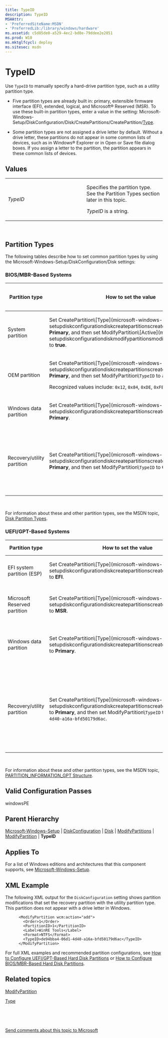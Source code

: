 ```yaml
---
title: TypeID
description: TypeID
MSHAttr:
- 'PreferredSiteName:MSDN'
- 'PreferredLib:/library/windows/hardware'
ms.assetid: c5d85de0-a529-4ec2-bd0e-79ddee2e2851
ms.prod: W10
ms.mktglfcycl: deploy
ms.sitesec: msdn
---
```


# TypeID


Use `TypeID` to manually specify a hard-drive partition type, such as a utility partition type.

-   Five partition types are already built in: primary, extensible firmware interface (EFI), extended, logical, and Microsoft® Reserved (MSR). To use these built-in partition types, enter a value in the setting: Microsoft-Windows-Setup/DiskConfiguration/Disk/CreatePartitions/CreatePartition/[Type](microsoft-windows-setupdiskconfigurationdiskcreatepartitionscreatepartitiontype.md).

-   Some partition types are not assigned a drive letter by default. Without a drive letter, these partitions do not appear in some common lists of devices, such as in Windows® Explorer or in Open or Save file dialog boxes. If you assign a letter to the partition, the partition appears in these common lists of devices.

## Values


<table>
<colgroup>
<col width="50%" />
<col width="50%" />
</colgroup>
<tbody>
<tr class="odd">
<td><p><em>TypeID</em></p></td>
<td><p>Specifies the partition type. See the Partition Types section later in this topic.</p>
<p><em>TypeID</em> is a string.</p></td>
</tr>
</tbody>
</table>

 

## Partition Types


The following tables describe how to set common partition types by using the Microsoft-Windows-Setup/DiskConfiguration/Disk settings:

### BIOS/MBR-Based Systems

<table>
<colgroup>
<col width="25%" />
<col width="25%" />
<col width="25%" />
<col width="25%" />
</colgroup>
<thead>
<tr class="header">
<th>Partition type</th>
<th>How to set the value</th>
<th>Used for</th>
<th>Receives a drive letter by default?</th>
</tr>
</thead>
<tbody>
<tr class="odd">
<td><p>System partition</p></td>
<td><p>Set CreatePartition\[Type](microsoft-windows-setupdiskconfigurationdiskcreatepartitionscreatepartitiontype.md) to <strong>Primary</strong>, and then set ModifyPartition\[Active](microsoft-windows-setupdiskconfigurationdiskmodifypartitionsmodifypartitionactive.md) to <strong>true</strong>.</p></td>
<td><p>System boot information and Windows RE tools.</p></td>
<td><p>No</p></td>
</tr>
<tr class="even">
<td><p>OEM partition</p></td>
<td><p>Set CreatePartition\[Type](microsoft-windows-setupdiskconfigurationdiskcreatepartitionscreatepartitiontype.md) to <strong>Primary</strong>, and then set ModifyPartition\<code>TypeID</code> to a recognized value.</p>
<p>Recognized values include: <code>0x12</code>, <code>0x84</code>, <code>0xDE</code>, <code>0xFE</code>, and <code>0xA0</code>.</p></td>
<td><p>OEM tools and other system utilities.</p></td>
<td><p>No</p></td>
</tr>
<tr class="odd">
<td><p>Windows data partition</p></td>
<td><p>Set CreatePartition\[Type](microsoft-windows-setupdiskconfigurationdiskcreatepartitionscreatepartitiontype.md) to <strong>Primary</strong>.</p></td>
<td><p>Windows, applications, and data.</p></td>
<td><p>Yes</p></td>
</tr>
<tr class="even">
<td><p>Recovery/utility partition</p></td>
<td><p>Set CreatePartition\[Type](microsoft-windows-setupdiskconfigurationdiskcreatepartitionscreatepartitiontype.md) to <strong>Primary</strong>, and then set ModifyPartition\<code>TypeID</code> to <strong>0x27</strong>.</p></td>
<td><p>Recovery files such as push-button recovery images and other system utilities.</p></td>
<td><p>No</p></td>
</tr>
</tbody>
</table>

 

For information about these and other partition types, see the MSDN topic, [Disk Partition Types](http://go.microsoft.com/fwlink/?LinkId=121505).

### UEFI/GPT-Based Systems

<table>
<colgroup>
<col width="25%" />
<col width="25%" />
<col width="25%" />
<col width="25%" />
</colgroup>
<thead>
<tr class="header">
<th>Partition type</th>
<th>How to set the value</th>
<th>Used for</th>
<th>Receives a drive letter by default?</th>
</tr>
</thead>
<tbody>
<tr class="odd">
<td><p>EFI system partition (ESP)</p></td>
<td><p>Set CreatePartition\[Type](microsoft-windows-setupdiskconfigurationdiskcreatepartitionscreatepartitiontype.md) to <strong>EFI</strong>.</p></td>
<td><p>The system partition.</p></td>
<td><p>No</p></td>
</tr>
<tr class="even">
<td><p>Microsoft Reserved partition</p></td>
<td><p>Set CreatePartition\[Type](microsoft-windows-setupdiskconfigurationdiskcreatepartitionscreatepartitiontype.md) to <strong>MSR</strong>.</p></td>
<td><p>Managing the other hard-drive partitions.</p></td>
<td><p>No</p></td>
</tr>
<tr class="odd">
<td><p>Windows data partition</p></td>
<td><p>Set CreatePartition\[Type](microsoft-windows-setupdiskconfigurationdiskcreatepartitionscreatepartitiontype.md) to <strong>Primary</strong>.</p></td>
<td><p>Windows operating system, applications, and data.</p></td>
<td><p>Yes</p></td>
</tr>
<tr class="even">
<td><p>Recovery/utility partition</p></td>
<td><p>Set CreatePartition\[Type](microsoft-windows-setupdiskconfigurationdiskcreatepartitionscreatepartitiontype.md) to <strong>Primary</strong>, and then set ModifyPartition\<code>TypeID</code> to <code>de94bba4-06d1-4d40-a16a-bfd50179d6ac</code>.</p></td>
<td><p>Recovery tools such as Windows RE, recovery files such as push-button reset images, and other system utilities.</p></td>
<td><p>No for Windows RE tools partitions.</p>
<p>Yes for push-button reset partitions and other utility partition types. For more information about hiding partitions, see [Walkthrough: Deploy Push-Button Reset Features](http://go.microsoft.com/fwlink/?LinkId=262006).</p></td>
</tr>
</tbody>
</table>

 

For information about these and other partition types, see the MSDN topic, [PARTITION\_INFORMATION\_GPT Structure](http://go.microsoft.com/fwlink/?LinkId=121504).

## Valid Configuration Passes


windowsPE

## Parent Hierarchy


[Microsoft-Windows-Setup](microsoft-windows-setup-win7-microsoft-windows-setup.md) | [DiskConfiguration](microsoft-windows-setupdiskconfiguration.md) | [Disk](microsoft-windows-setupdiskconfigurationdisk.md) | [ModifyPartitions](microsoft-windows-setupdiskconfigurationdiskmodifypartitions.md) | [ModifyPartition](microsoft-windows-setupdiskconfigurationdiskmodifypartitionsmodifypartition.md) | **TypeID**

## Applies To


For a list of Windows editions and architectures that this component supports, see [Microsoft-Windows-Setup](microsoft-windows-setup-win7-microsoft-windows-setup.md).

## XML Example


The following XML output for the `DiskConfiguration` setting shows partition modifications that set the recovery partition with the utility partition type. This partition does not appear with a drive letter in Windows.

``` syntax
      <ModifyPartition wcm:action="add">
        <Order>1</Order> 
        <PartitionID>1</PartitionID> 
        <Label>WinRE Tools</Label> 
        <Format>NTFS</Format> 
        <TypeID>de94bba4-06d1-4d40-a16a-bfd50179d6ac</TypeID>
      </ModifyPartition>
```

For full XML examples and recommended partition configurations, see [How to Configure UEFI/GPT-Based Hard Disk Partitions](http://go.microsoft.com/fwlink/?LinkId=214261) or [How to Configure BIOS/MBR-Based Hard Disk Partitions](http://go.microsoft.com/fwlink/?LinkId=214260).

## Related topics


[ModifyPartition](microsoft-windows-setupdiskconfigurationdiskmodifypartitionsmodifypartition.md)

[Type](microsoft-windows-setupdiskconfigurationdiskcreatepartitionscreatepartitiontype.md)

 

 

[Send comments about this topic to Microsoft](mailto:wsddocfb@microsoft.com?subject=Documentation%20feedback%20%5Bp_unattend\p_unattend%5D:%20TypeID%20%20RELEASE:%20%2810/3/2016%29&body=%0A%0APRIVACY%20STATEMENT%0A%0AWe%20use%20your%20feedback%20to%20improve%20the%20documentation.%20We%20don't%20use%20your%20email%20address%20for%20any%20other%20purpose,%20and%20we'll%20remove%20your%20email%20address%20from%20our%20system%20after%20the%20issue%20that%20you're%20reporting%20is%20fixed.%20While%20we're%20working%20to%20fix%20this%20issue,%20we%20might%20send%20you%20an%20email%20message%20to%20ask%20for%20more%20info.%20Later,%20we%20might%20also%20send%20you%20an%20email%20message%20to%20let%20you%20know%20that%20we've%20addressed%20your%20feedback.%0A%0AFor%20more%20info%20about%20Microsoft's%20privacy%20policy,%20see%20http://privacy.microsoft.com/default.aspx. "Send comments about this topic to Microsoft")





